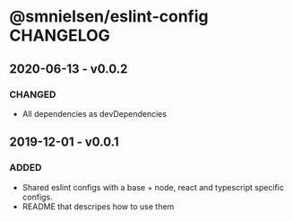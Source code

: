 # @smnielsen/eslint-config CHANGELOG

## 2020-06-13 - v0.0.2

### CHANGED

- All dependencies as devDependencies

## 2019-12-01 - v0.0.1

### ADDED

- Shared eslint configs with a base + node, react and typescript specific configs.
- README that descripes how to use them
